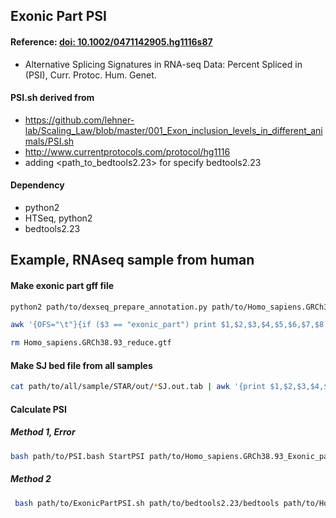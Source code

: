 ## Exonic Part PSI
#### Reference: [doi: 10.1002/0471142905.hg1116s87](./doc/ExonicPart_PSI.pdf)
- Alternative Splicing Signatures in RNA-seq Data: Percent Spliced in (PSI), Curr. Protoc. Hum. Genet.

#### PSI.sh derived from 
- https://github.com/lehner-lab/Scaling_Law/blob/master/001_Exon_inclusion_levels_in_different_animals/PSI.sh
- http://www.currentprotocols.com/protocol/hg1116
- adding <path_to_bedtools2.23> for specify bedtools2.23

#### Dependency
- python2
- HTSeq, python2
- bedtools2.23

## Example, RNAseq sample from human
#### Make exonic part gff file
```bash
python2 path/to/dexseq_prepare_annotation.py path/to/Homo_sapiens.GRCh38.93.gtf Homo_sapiens.GRCh38.93_reduce.gtf

awk '{OFS="\t"}{if ($3 == "exonic_part") print $1,$2,$3,$4,$5,$6,$7,$8,$14":"$12}' Homo_sapiens.GRCh38.93_reduce.gtf | sed 's=[";]==g' > Homo_sapiens.GRCh38.93_Exonic_part.gff

rm Homo_sapiens.GRCh38.93_reduce.gtf
```

#### Make SJ bed file from all samples
```bash
cat path/to/all/sample/STAR/out/*SJ.out.tab | awk '{print $1,$2,$3,$4,$5,$6,$7}' | sort -u | awk 'BEGIN{OFS="\t"}{print $1, $2-20-1, $3+20, "JUNCBJ"NR, $7, ($4 == 1)? "+":"-",$2-20-1, $3+20, "255,0,0", 2, "20,20", "0,300" }'  > junctions.bed
```

#### Calculate PSI
##### Method 1, Error
```bash
bash path/to/PSI.bash StartPSI path/to/Homo_sapiens.GRCh38.93_Exonic_part.gff <reads_length> example_1.bam junctions.bed example_1 path/to/bedtools2.23
```

##### Method 2
```bash
 bash path/to/ExonicPartPSI.sh path/to/bedtools2.23/bedtools path/to/Homo_sapiens.GRCh38.93_Exonic_part.gff example_1.bam <reads_length> junctions.bed example_1
```
